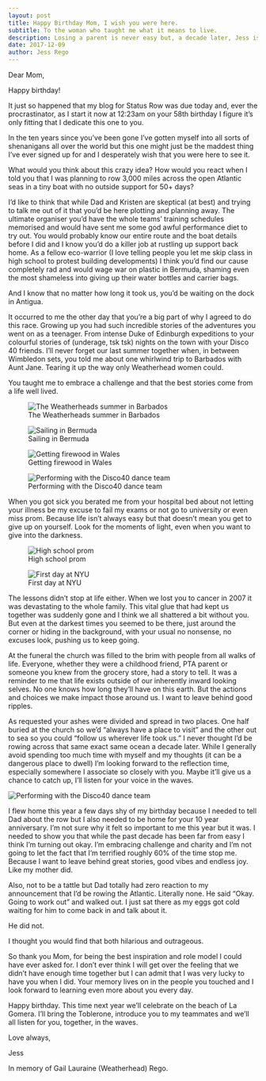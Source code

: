 ```yaml
---
layout: post
title: Happy Birthday Mom, I wish you were here.
subtitle: To the woman who taught me what it means to live.
description: Losing a parent is never easy but, a decade later, Jess is reflecting on how her mother helped shape her character and inspired her to row across the Atlantic.
date: 2017-12-09
author: Jess Rego
---
```

Dear Mom,

Happy birthday!

It just so happened that my blog for Status Row was due today and, ever the procrastinator, as I start it now at 12:23am on your 58th birthday I figure it’s only fitting that I dedicate this one to you.

In the ten years since you’ve been gone I’ve gotten myself into all sorts of shenanigans all over the world but this one might just be the maddest thing I’ve ever signed up for and I desperately wish that you were here to see it.

What would you think about this crazy idea? How would you react when I told you that I was planning to row 3,000 miles across the open Atlantic seas in a tiny boat with no outside support for 50+ days?

I’d like to think that while Dad and Kristen are skeptical (at best) and trying to talk me out of it that you’d be here plotting and planning away. The ultimate organiser you’d have the whole teams’ training schedules memorised and would have sent me some god awful performance diet to try out. You would probably know our entire route and the boat details before I did and I know you’d do a killer job at rustling up support back home. As a fellow eco-warrior (I love telling people you let me skip class in high school to protest building developments) I think you’d find our cause completely rad and would wage war on plastic in Bermuda, shaming even the most shameless into giving up their water bottles and carrier bags.

And I know that no matter how long it took us, you’d be waiting on the dock in Antigua.

It occurred to me the other day that you’re a big part of why I agreed to do this race. Growing up you had such incredible stories of the adventures you went on as a teenager. From intense Duke of Edinburgh expeditions to your colourful stories of (underage, tsk tsk) nights on the town with your Disco 40 friends. I’ll never forget our last summer together when, in between Wimbledon sets, you told me about one whirlwind trip to Barbados with Aunt Jane. Tearing it up the way only Weatherhead women could.

You taught me to embrace a challenge and that the best stories come from a life well lived.

<div class="Blog__Post--image_3-col row">
  <div class="col-xs-12 col-sm-4">
    <figure>
      <img class="Blog__Post--image" alt="The Weatherheads summer in Barbados" src="/assets/images/blogs/happy-birthday-mom/summer_in_barbados.jpg" />
      <figcaption>The Weatherheads summer in Barbados</figcaption>
    </figure>
  </div>
  <div class="col-xs-12 col-sm-4">
    <figure>
      <img class="Blog__Post--image" alt="Sailing in Bermuda" src="/assets/images/blogs/happy-birthday-mom/sailing_in_bermuda.jpg" />
      <figcaption>Sailing in Bermuda</figcaption>
  </figure>
  </div>
  <div class="col-xs-12 col-sm-4">
    <figure>
      <img class="Blog__Post--image" alt="Getting firewood in Wales" src="/assets/images/blogs/happy-birthday-mom/outward_bound_wales.jpg" />
      <figcaption>Getting firewood in Wales</figcaption>
  </figure>
  </div>
</div>

<div class="Blog__Post--image_1-col row">
  <div class="col-xs-12">
    <figure>
      <img class="Blog__Post--image" alt="Performing with the Disco40 dance team" src="/assets/images/blogs/happy-birthday-mom/disco_dancing.jpg" />
      <figcaption>Performing with the Disco40 dance team</figcaption>
    </figure>
  </div>
</div>

When you got sick you berated me from your hospital bed about not letting your illness be my excuse to fail my exams or not go to university or even miss prom. Because life isn’t always easy but that doesn’t mean you get to give up on yourself. Look for the moments of light, even when you want to give into the darkness.


<div class="Blog__Post--image_2-col row">
  <div class="col-xs-12 col-sm-4">
    <figure>
      <img class="Blog__Post--image" alt="High school prom" src="/assets/images/blogs/happy-birthday-mom/prom.jpg" />
      <figcaption>High school prom</figcaption>
    </figure>
  </div>
  <div class="col-xs-12 col-sm-8">
    <figure>
      <img class="Blog__Post--image" alt="First day at NYU" src="/assets/images/blogs/happy-birthday-mom/NYU.jpg" />
      <figcaption>First day at NYU</figcaption>
    </figure>
  </div>
</div>

The lessons didn’t stop at life either. When we lost you to cancer in 2007 it was devastating to the whole family. This vital glue that had kept us together was suddenly gone and I think we all shattered a bit without you. But even at the darkest times you seemed to be there, just around the corner or hiding in the background, with your usual no nonsense, no excuses look, pushing us to keep going.

At the funeral the church was filled to the brim with people from all walks of life. Everyone, whether they were a childhood friend, PTA parent or someone you knew from the grocery store, had a story to tell. It was a reminder to me that life exists outside of our inherently inward looking selves. No one knows how long they’ll have on this earth. But the actions and choices we make impact those around us. I want to leave behind good ripples.

As requested your ashes were divided and spread in two places. One half buried at the church so we’d “always have a place to visit” and the other out to sea so you could “follow us wherever life took us.” I never thought I’d be rowing across that same exact same ocean a decade later. While I generally avoid spending too much time with myself and my thoughts (it can be a dangerous place to dwell) I’m looking forward to the reflection time, especially somewhere I associate so closely with you. Maybe it’ll give us a chance to catch up, I’ll listen for your voice in the waves.

<div class="Blog__Post--image_1-col row">
  <div class="col-xs-12">
    <img class="Blog__Post--image" alt="Performing with the Disco40 dance team" src="/assets/images/blogs/happy-birthday-mom/family.jpg" />
  </div>
</div>

I flew home this year a few days shy of my birthday because I needed to tell Dad about the row but I also needed to be home for your 10 year anniversary. I’m not sure why it felt so important to me this year but it was. I needed to show you that while the past decade has been far from easy I think I’m turning out okay. I’m embracing challenge and charity and I’m not going to let the fact that I’m terrified roughly 60% of the time stop me. Because I want to leave behind great stories, good vibes and endless joy. Like my mother did.

Also, not to be a tattle but Dad totally had zero reaction to my announcement that I’d be rowing the Atlantic. Literally none. He said “Okay. Going to work out” and walked out. I just sat there as my eggs got cold waiting for him to come back in and talk about it.

He did not.

I thought you would find that both hilarious and outrageous.

So thank you Mom, for being the best inspiration and role model I could have ever asked for. I don’t ever think I will get over the feeling that we didn’t have enough time together but I can admit that I was very lucky to have you when I did. Your memory lives on in the people you touched and I look forward to learning even more about you every day.

Happy birthday. This time next year we’ll celebrate on the beach of La Gomera. I’ll bring the Toblerone, introduce you to my teammates and we’ll all listen for you, together, in the waves.

Love always,

Jess

In memory of Gail Lauraine (Weatherhead) Rego.
